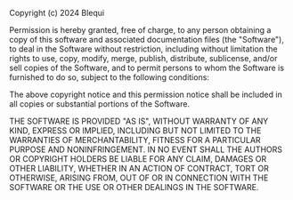 Copyright (c) 2024 Blequi

Permission is hereby granted, free of charge,
to any person obtaining a copy of this software
and associated documentation files (the "Software"),
to deal in the Software without restriction, including without
limitation the rights to use, copy, modify, merge, publish,
distribute, sublicense, and/or sell copies of the Software,
and to permit persons to whom the Software is furnished to do so,
subject to the following conditions:

The above copyright notice and this permission notice
shall be included in all copies or substantial portions
of the Software.

THE SOFTWARE IS PROVIDED "AS IS", WITHOUT WARRANTY OF ANY KIND,
EXPRESS OR IMPLIED, INCLUDING BUT NOT LIMITED TO THE WARRANTIES
OF MERCHANTABILITY, FITNESS FOR A PARTICULAR PURPOSE AND NONINFRINGEMENT.
IN NO EVENT SHALL THE AUTHORS OR COPYRIGHT HOLDERS BE LIABLE
FOR ANY CLAIM, DAMAGES OR OTHER LIABILITY, WHETHER IN AN
ACTION OF CONTRACT, TORT OR OTHERWISE, ARISING FROM,
OUT OF OR IN CONNECTION WITH THE SOFTWARE OR THE USE OR OTHER
DEALINGS IN THE SOFTWARE.
